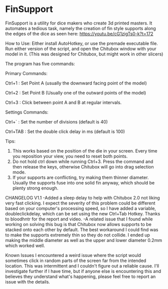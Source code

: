 # FinSupport

FinSupport is a utility for dice makers who create 3d printed masters.  It automates a tedious task, namely the creation of fin style supports along the edges of the dice as seen here: https://youtu.be/cG1zigTs0-k?t=172

How to Use:
Either install AutoHotkey, or use the premade executable file.  Run either version of the script, and open the Chitubox window with your model in it. (This was designed for Chitubox, but might work in other slicers)

The program has five commands:

Primary Commands: 

Ctrl+1 : Set Point A (usually the downward facing point of the model)

Ctrl+2 : Set Point B (Usually one of the outward points of the model)

Ctrl+3 : Click between point A and B at regular intervals.

Settings Commands:

Ctrl+` : Set the number of divisions (default is 40)

Ctrl+TAB : Set the double click delay in ms (default is 100)

Tips:
1. This works based on the position of the die in your screen.  Every time you reposition your view, you need to reset both points.
2. Do not hold ctrl down while running Ctrl+3.  Press the command and then release the keys, otherwise Chitubox will go into drag selection mode.
3. If your supports are conflicting, try making them thinner diameter.  Usually the supports fuse into one solid fin anyway, which should be plenty strong enough.

CHANGELOG
V1.1
-Added a sleep delay to help with Chitubox 2.0 not liking very fast clicking.  I expect the severity of this problem could be different based on your computer's processing speed, so I have added a variable, doubleclickdelay, which can be set using the new Ctrl+Tab Hotkey.  Thanks to bloodhntr for the report and video.
-A related issue that I found while working on solving this bug is that Chitubox now allows supports to be stacked onto each other by default.  The best workaround I could find was to make the supports extremely thin so they do not collide.  I ended up making the middle diameter as well as the upper and lower diameter 0.2mm which worked well.

Known Issues
I encountered a weird issue where the script would sometimes click in random parts of the screen far from the intended location.  This was intermittent and I couldn't figure out a reliable cause.  I'll investigate further if I have time, but if anyone else is encountering this and believes they understand what's happening, please feel free to report an issue with the details.

